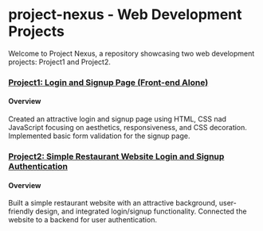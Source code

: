 

# project-nexus - Web Development Projects

Welcome to Project Nexus, a repository showcasing two web development projects: Project1 and Project2.

### [Project1: Login and Signup Page (Front-end Alone)](./Project1)

#### Overview

Created an attractive login and signup page using HTML, CSS nad JavaScript focusing on aesthetics, responsiveness, and CSS decoration. Implemented basic form validation for the signup page.

### [Project2: Simple Restaurant Website Login and Signup Authentication](./Project2)

#### Overview

Built a simple restaurant website with an attractive background, user-friendly design, and integrated login/signup functionality. Connected the website to a backend for user authentication.
